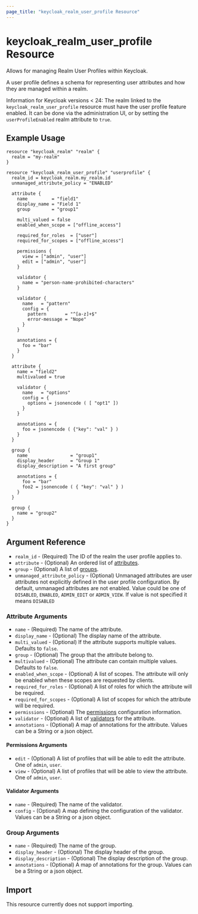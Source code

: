 ```yaml
---
page_title: "keycloak_realm_user_profile Resource"
---
```


# keycloak_realm_user_profile Resource

Allows for managing Realm User Profiles within Keycloak.

A user profile defines a schema for representing user attributes and how they are managed within a realm.

Information for Keycloak versions < 24:
The realm linked to the `keycloak_realm_user_profile` resource must have the user profile feature enabled.
It can be done via the administration UI, or by setting the `userProfileEnabled` realm attribute to `true`.

## Example Usage

```hcl
resource "keycloak_realm" "realm" {
  realm = "my-realm"
}

resource "keycloak_realm_user_profile" "userprofile" {
  realm_id = keycloak_realm.my_realm.id
  unmanaged_attribute_policy = "ENABLED"

  attribute {
    name         = "field1"
    display_name = "Field 1"
    group        = "group1"

    multi_valued = false
    enabled_when_scope = ["offline_access"]

    required_for_roles  = ["user"]
    required_for_scopes = ["offline_access"]

    permissions {
      view = ["admin", "user"]
      edit = ["admin", "user"]
    }

    validator {
      name = "person-name-prohibited-characters"
    }

    validator {
      name   = "pattern"
      config = {
        pattern       = "^[a-z]+$"
        error-message = "Nope"
      }
    }

    annotations = {
      foo = "bar"
    }
  }

  attribute {
    name = "field2"
    multivalued = true

    validator {
      name   = "options"
      config = {
        options = jsonencode ( [ "opt1" ])
      }
    }

    annotations = {
      foo = jsonencode ( {"key": "val" } )
    }
  }

  group {
    name                = "group1"
    display_header      = "Group 1"
    display_description = "A first group"

    annotations = {
      foo = "bar"
      foo2 = jsonencode ( { "key": "val" } )
    }
  }

  group {
    name = "group2"
  }
}
```

## Argument Reference

- `realm_id` - (Required) The ID of the realm the user profile applies to.
- `attribute` - (Optional) An ordered list of [attributes](#attribute-arguments).
- `group` - (Optional) A list of [groups](#group-arguments).
- `unmanaged_attribute_policy` - (Optional) Unmanaged attributes are user attributes not explicitly defined in the user profile configuration. By default, unmanaged attributes are not enabled. Value could be one of `DISABLED`, `ENABLED`, `ADMIN_EDIT` or `ADMIN_VIEW`. If value is not specified it means `DISABLED`

### Attribute Arguments

- `name` - (Required) The name of the attribute.
- `display_name` - (Optional) The display name of the attribute.
- `multi_valued` - (Optional) If the attribute supports multiple values. Defaults to `false`.
- `group` - (Optional) The group that the attribute belong to.
- `multivalued` - (Optional) The attribute can contain multiple values. Defaults to `false`.
- `enabled_when_scope` - (Optional) A list of scopes. The attribute will only be enabled when these scopes are requested by clients.
- `required_for_roles` - (Optional) A list of roles for which the attribute will be required.
- `required_for_scopes` - (Optional) A list of scopes for which the attribute will be required.
- `permissions` - (Optional) The [permissions](#permissions-arguments) configuration information.
- `validator` - (Optional) A list of [validators](#validator-arguments) for the attribute.
- `annotations` - (Optional) A map of annotations for the attribute. Values can be a String or a json object.

#### Permissions Arguments

- `edit` - (Optional) A list of profiles that will be able to edit the attribute. One of `admin`, `user`.
- `view` - (Optional) A list of profiles that will be able to view the attribute. One of `admin`, `user`.

#### Validator Arguments

- `name` - (Required) The name of the validator.
- `config` - (Optional) A map defining the configuration of the validator. Values can be a String or a json object.

### Group Arguments

- `name` - (Required) The name of the group.
- `display_header` - (Optional) The display header of the group.
- `display_description` - (Optional) The display description of the group.
- `annotations` - (Optional) A map of annotations for the group. Values can be a String or a json object.

## Import

This resource currently does not support importing.
